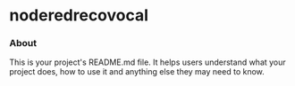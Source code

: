 noderedrecovocal
================

### About

This is your project's README.md file. It helps users understand what your
project does, how to use it and anything else they may need to know.
